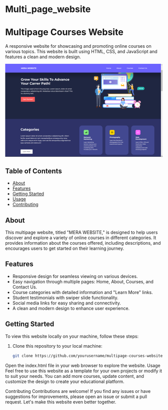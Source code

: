 # Multi_page_website

# Multipage Courses Website

A responsive website for showcasing and promoting online courses on various topics. This website is built using HTML, CSS, and JavaScript and features a clean and modern design.

![Website Screenshot](https://github.com/rajsha10/Multi_page_website/blob/main/Screenshot%202023-09-18%20223615.png)

## Table of Contents

- [About](#about)
- [Features](#features)
- [Getting Started](#getting-started)
- [Usage](#usage)
- [Contributing](#contributing)

## About

This multipage website, titled "MERA WEBSITE," is designed to help users discover and explore a variety of online courses in different categories. It provides information about the courses offered, including descriptions, and encourages users to get started on their learning journey.

## Features

- Responsive design for seamless viewing on various devices.
- Easy navigation through multiple pages: Home, About, Courses, and Contact Us.
- Course categories with detailed information and "Learn More" links.
- Student testimonials with swiper slide functionality.
- Social media links for easy sharing and connectivity.
- A clean and modern design to enhance user experience.

## Getting Started

To view this website locally on your machine, follow these steps:

1. Clone this repository to your local machine:
   ```bash
   git clone https://github.com/yourusername/multipage-courses-website.git

Open the index.html file in your web browser to explore the website.
Usage
Feel free to use this website as a template for your own projects or modify it to suit your needs. You can add more courses, update content, and customize the design to create your educational platform.

Contributing
Contributions are welcome! If you find any issues or have suggestions for improvements, please open an issue or submit a pull request. Let's make this website even better together.
